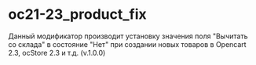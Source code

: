 # oc21-23_product_fix

Данный модификатор производит установку значения поля "Вычитать со склада" в состояние "Нет" при создании новых товаров в Opencart 2.3, ocStore 2.3 и т.д. (v.1.0.0)
